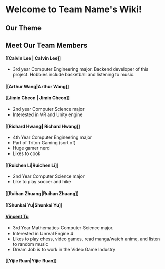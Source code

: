 # Welcome to Team Name's Wiki!

## Our Theme 

## Meet Our Team Members

[comment]: <> (Everyone add a brief intro and link their page in the parentheses section part of the header)
#### [[Calvin Lee | Calvin Lee]]
- 3rd year Computer Engineering major. Backend developer of this project. Hobbies include basketball and listening to music. 

#### [[Arthur Wang|Arthur Wang]]

#### [[Jimin Cheon | Jimin Cheon]] 
- 2nd year Computer Science major 
- Interested in VR and Unity engine

#### [[Richard Hwang| Richard Hwang]]
- 4th Year Computer Engineering major
- Part of Triton Gaming (sort of)
- Huge gamer nerd
- Likes to cook

#### [[Ruichen Li|Ruichen Li]]
- 2nd Year Computer Science major
- Like to play soccer and hike

#### [[Ruihan Zhuang|Ruihan Zhuang]]

#### [[Shunkai Yu|Shunkai Yu]]

#### [Vincent Tu](https://github.com/v2tu/v2tu.github.io)
- 3rd Year Mathematics-Computer Science major. 
- Interested in Unreal Engine 4
- Likes to play chess, video games, read manga/watch anime, and listen to random music
- Dream Job is to work in the Video Game Industry 

#### [[Yijie Ruan|Yijie Ruan]]
